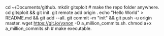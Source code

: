  cd ~/Documents/github. 
 mkdir gitsploit # make the repo folder anywhere. 
 cd gitsploit && git init. 
 git remote add origin <YOUR GITHUB REPO LINK HERE>. 
 echo "Hello World" > README.md && git add --all. 
 git commit -m "init" && git push -u origin master. 
 wget https://git.io/vxnon -O a_million_commits.sh. 
 chmod a+x a_million_commits.sh # make executable. 

